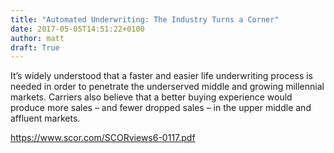 ```yaml
---
title: "Automated Underwriting: The Industry Turns a Corner"
date: 2017-05-05T14:51:22+0100
author: matt
draft: True
---
```

It’s widely understood that a faster and easier life underwriting process is needed in order to penetrate the underserved middle and growing millennial markets. Carriers also believe that a better buying experience would produce more sales – and fewer dropped sales – in the upper middle and affluent markets.

[ https://www.scor.com/SCORviews6-0117.pdf ]( https://www.scor.com/images/stories/pdf/library/SCORviews/SCORviews6-0117.pdf )
